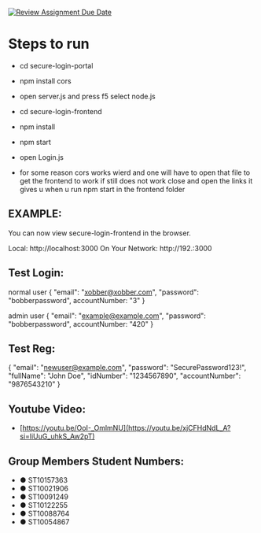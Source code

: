 [![Review Assignment Due Date](https://classroom.github.com/assets/deadline-readme-button-22041afd0340ce965d47ae6ef1cefeee28c7c493a6346c4f15d667ab976d596c.svg)](https://classroom.github.com/a/YdevGlhu)
# Steps to run

+ cd secure-login-portal
+ npm install cors
+ open server.js and press f5 select node.js

+ cd secure-login-frontend
+ npm install
+ npm start
+ open Login.js
+ for some reason cors works wierd and one will have to open that file to get the frontend to work if still does not work close and open the links it gives u when u run npm start in the frontend folder 

## EXAMPLE:
You can now view secure-login-frontend in the browser.

  Local:            http://localhost:3000
  On Your Network:  http://192.:3000

## Test Login:

normal user
{
  "email": "xobber@xobber.com",
  "password": "bobberpassword",
  accountNumber: "3"
}

admin user
{
  "email": "example@example.com",
  "password": "bobberpassword",
  accountNumber: "420"
}
## Test Reg:

{
  "email": "newuser@example.com",
  "password": "SecurePassword123!",
  "fullName": "John Doe",
  "idNumber": "1234567890",
  "accountNumber": "9876543210"
}

## Youtube Video:

+ [https://youtu.be/OoI-_OmlmNU](https://youtu.be/xjCFHdNdL_A?si=liUuG_uhkS_Aw2pT)

## Group Members Student Numbers:

+ ●	ST10157363
+ ●	ST10021906
+ ●	ST10091249
+ ●	ST10122255
+ ●	ST10088764
+ ●	ST10054867

